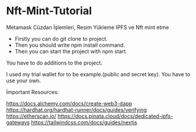 # Nft-Mint-Tutorial

 Metamask Cüzdan İşlemleri, Resim Yükleme IPFS ve Nft mint etme
 
- Firstly you can do git clone to project.
- Then you should write npm install command.
- Then you can start the project with npm start.

You have to do additions to the project.

I used my trial wallet for to be example.(public and secret key). You have to use your own.

İmportant Resources:

https://docs.alchemy.com/docs/create-web3-dapp
https://hardhat.org/hardhat-runner/docs/guides/verifying
https://etherscan.io/
https://docs.pinata.cloud/docs/dedicated-ipfs-gateways
https://tailwindcss.com/docs/guides/nextjs

